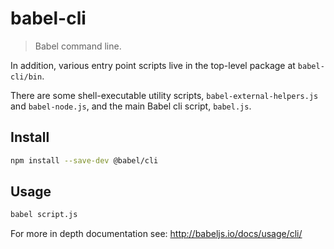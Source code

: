 # babel-cli

> Babel command line.

In addition, various entry point scripts live in the top-level package at `babel-cli/bin`.

There are some shell-executable utility scripts, `babel-external-helpers.js` and `babel-node.js`, and the main Babel cli script, `babel.js`.

## Install

```sh
npm install --save-dev @babel/cli
```

## Usage

```sh
babel script.js
```

For more in depth documentation see: http://babeljs.io/docs/usage/cli/
